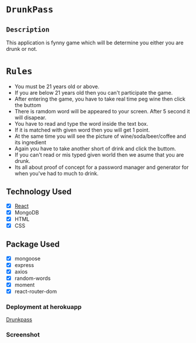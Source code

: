  #  `DrunkPass` 
 
 ## `Description` <br/>
 
This application is fynny game which will be determine you either you are drunk or not.

# `Rules` <br/>

- You must be 21 years old or above.
- If you are below 21 years old then you can't participate the game.
- After entering the game, you have to take real time peg wine then click the buttom
- There is ramdom word will be appeared to your screen. After 5 second it will disapear.
- You have to read and type the word inside the text box.
- If it is matched with given word then you will get 1 point.
- At the same time you will see the picture of wine/soda/beer/coffee and its ingredient
- Again you have to take another short of drink and click the buttom.
- If you can't read or mis typed given world then we asume that you are drunk.
- Its all about proof of concept for a password manager and generator for when you've had to much to drink.

## Technology Used <br/>

- [x] [React](https://facebook.github.io/create-react-app/docs/getting-started)
- [x] MongoDB
- [x] HTML
- [x] CSS

## Package Used <br/>

- [x] mongoose
- [x] express
- [x] axios
- [x] random-words
- [x] moment
- [x] react-router-dom

### Deployment at herokuapp <br/>

[Drunkpass](https://drunkpass.herokuapp.com/)

### Screenshot





